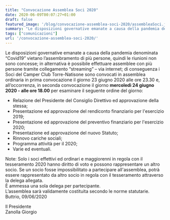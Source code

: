 ```yaml
---
title: "Convocazione Assemblea Soci 2020"
date: 2020-06-09T00:07:27+01:00
draft: false
featured_image: '/blog/convocazione-assemblea-soci-2020/assembleaSoci.jpg'
summary: "Le disposizioni governative emanate a causa della pandemia denominata “Covid19” vietano l’assembramento di più persone ..."
tags: ["comunicazioni"]
url: '/convocazione-assemblea-soci-2020/'
---
```


Le disposizioni governative emanate a causa della pandemia denominata “Covid19” vietano l’assembramento di più persone, quindi le riunioni non sono concesse; in alternativa è possibile effettuare assemblee con più persone tramite collegamento “streaming” – via internet; di conseguenza i Soci del Camper Club Torre-Natisone sono convocati in assemblea ordinaria in prima convocazione il giorno 23 giugno 2020 alle ore 23.30 e, all’occorrenza, in seconda convocazione il giorno **mercoledì 24 giugno 2020 - alle ore 18.00** per esaminare il seguente ordine del giorno:

- Relazione del Presidente del Consiglio Direttivo ed approvazione della stessa;
- Presentazione ed approvazione del rendiconto finanziario per l'esercizio 2019;
- Presentazione ed approvazione del preventivo finanziario per l'esercizio 2020;
- Presentazione ed approvazione del nuovo Statuto;
- Rinnovo cariche sociali;
- Programma attività per il 2020;
- Varie ed eventuali.

Note: Solo i soci effettivi ed ordinari e maggiorenni in regola con il tesseramento 2020 hanno diritto di voto e possono rappresentare un altro socio. Se un socio fosse impossibilitato a partecipare all'assemblea, potrà essere rappresentato da altro socio in regola con il tesseramento attraverso la delega allegata.  
È ammessa una sola delega per partecipante.  
L’assemblea sarà validamente costituita secondo le norme statutarie.  
Buttrio, 09/06/2020

Il Presidente  
Zanolla Giorgio
